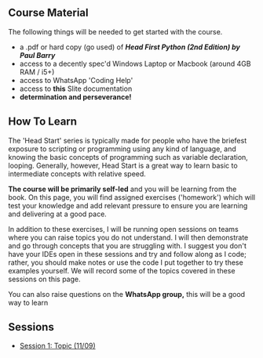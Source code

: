 
## Course Material

The following things will be needed to get started with the course.
-   a .pdf or hard copy (go used) of _**Head First Python (2nd Edition) by Paul Barry**_
-   access to a decently spec'd Windows Laptop or Macbook (around 4GB RAM / i5+)
-   access to WhatsApp 'Coding Help'
-   access to **this** Slite documentation
-   **determination and perseverance!**

## How To Learn

The 'Head Start' series is typically made for people who have the briefest exposure to scripting or programming using any kind of language, and knowing the basic concepts of programming such as variable declaration, looping. Generally, however, Head Start is a great way to learn basic to intermediate concepts with relative speed.

**The course will be primarily self-led** and you will be learning from the book. On this page, you will find assigned exercises ('homework') which will test your knowledge and add relevant pressure to ensure you are learning and delivering at a good pace.

In addition to these exercises, I will be running open sessions on teams where you can raise topics you do not understand. I will then demonstrate and go through concepts that you are struggling with. I suggest you don't have your IDEs open in these sessions and try and follow along as I code; rather, you should make notes or use the code I put together to try these examples yourself. We will record some of the topics covered in these sessions on this page.

You can also raise questions on the **WhatsApp group,** this will be a good way to learn

## Sessions
- [Session 1: Topic (11/09)](https://github.com/jxh096py/learningpython3/blob/main/sessionone.md)
